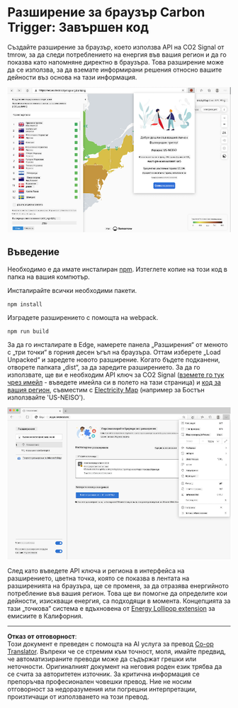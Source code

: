 <!--
CO_OP_TRANSLATOR_METADATA:
{
  "original_hash": "3f5e6821e0febccfc5d05e7c944d9e3d",
  "translation_date": "2025-08-28T07:48:41+00:00",
  "source_file": "5-browser-extension/solution/translation/README.ja.md",
  "language_code": "bg"
}
-->
# Разширение за браузър Carbon Trigger: Завършен код

Създайте разширение за браузър, което използва API на CO2 Signal от tmrow, за да следи потреблението на енергия във вашия регион и да го показва като напомняне директно в браузъра. Това разширение може да се използва, за да вземате информирани решения относно вашите дейности въз основа на тази информация.

![екранна снимка на разширението](../../../../../translated_images/extension-screenshot.0e7f5bfa110e92e3875e1bc9405edd45a3d2e02963e48900adb91926a62a5807.bg.png)

## Въведение

Необходимо е да имате инсталиран [npm](https://npmjs.com). Изтеглете копие на този код в папка на вашия компютър.

Инсталирайте всички необходими пакети.

```
npm install
```

Изградете разширението с помощта на webpack.

```
npm run build
```

За да го инсталирате в Edge, намерете панела „Разширения“ от менюто с „три точки“ в горния десен ъгъл на браузъра. Оттам изберете „Load Unpacked“ и заредете новото разширение. Когато бъдете подканени, отворете папката „dist“, за да заредите разширението. За да го използвате, ще ви е необходим API ключ за CO2 Signal ([вземете го тук чрез имейл](https://www.co2signal.com/) - въведете имейла си в полето на тази страница) и [код за вашия регион](http://api.electricitymap.org/v3/zones), съвместим с [Electricity Map](https://www.electricitymap.org/map) (например за Бостън използвайте 'US-NEISO').

![инсталиране](../../../../../translated_images/install-on-edge.78634f02842c48283726c531998679a6f03a45556b2ee99d8ff231fe41446324.bg.png)

След като въведете API ключа и региона в интерфейса на разширението, цветна точка, която се показва в лентата на разширенията на браузъра, ще се променя, за да отразява енергийното потребление във вашия регион. Това ще ви помогне да определите кои дейности, изискващи енергия, са подходящи в момента. Концепцията за тази „точкова“ система е вдъхновена от [Energy Lollipop extension](https://energylollipop.com/) за емисиите в Калифорния.

---

**Отказ от отговорност**:  
Този документ е преведен с помощта на AI услуга за превод [Co-op Translator](https://github.com/Azure/co-op-translator). Въпреки че се стремим към точност, моля, имайте предвид, че автоматизираните преводи може да съдържат грешки или неточности. Оригиналният документ на неговия роден език трябва да се счита за авторитетен източник. За критична информация се препоръчва професионален човешки превод. Ние не носим отговорност за недоразумения или погрешни интерпретации, произтичащи от използването на този превод.